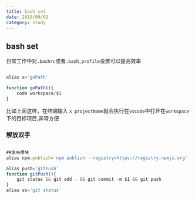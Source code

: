 ```yaml
---
title: bash set
date: 2018/09/02
category: study
---
```


## bash set

日常工作中对`.bashrc`或者`.bash_profile`设置可以提高效率

```javascript

alias x='goPath'

function goPath(){
    code workspace/$1
}

```
比如上面这样，在终端输入 `x projectName`就会执行在`vscode`中打开在`workspace`下的目标项目,非常方便
### 解放双手

```javascript

##发布模块
alias npm.publish='npm publish --registry=https://registry.npmjs.org'

alias push='gitPush'
function gitPush(){
    git status && git add . && git commit -m $1 && git push
}
alias ss='git status'

```